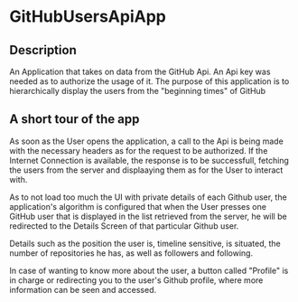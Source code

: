# GitHubUsersApiApp

## Description

An Application that takes on data from the GitHub Api. An Api key was needed as to authorize the usage of it. The purpose of this application is to hierarchically display the users from the "beginning times" of GitHub

## A short tour of the app

As soon as the User opens the application, a call to the Api is being made with the necessary headers as for the request to be authorized. If the Internet Connection is available, the response is to be successfull, fetching the users from the server and displaaying them as for the User to interact with.

As to not load too much the UI with private details of each Github user, the application's algorithm is configured that when the User presses one GitHub user that is displayed in the list retrieved from the server, he will be redirected to the Details Screen of that particular Github user.

Details such as the position the user is, timeline sensitive, is situated, the number of repositories he has, as well as followers and following.

In case of wanting to know more about the user, a button called "Profile" is in charge or redirecting you to the user's Github profile, where more information can be seen and accessed.
